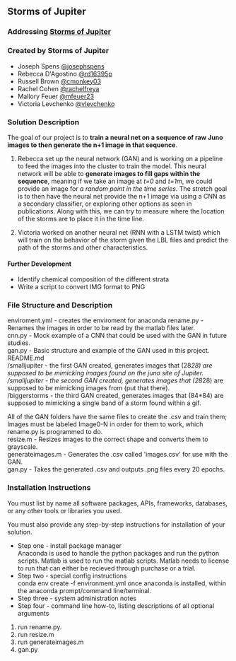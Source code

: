 ## Storms of Jupiter

### Addressing [Storms of Jupiter](https://github.com/amnh/HackTheSolarSystem/wiki/The-Storms-of-Jupiter)

### Created by Storms of Jupiter
* Joseph Spens [@josephspens](https://github.com/josephspens)
* Rebecca D'Agostino [@rd16395p](https://github.com/rd16395p)
* Russell Brown [@cmonkey03](https://github.com/cmonkey03)
* Rachel Cohen [@rachelfreya](https://github.com/rachelfreya)
* Mallory Feuer [@mfeuer23](https://github.com/mfeuer23)
* Victoria Levchenko [@vlevchenko](https://github.com/vlevchenko)

### Solution Description

The goal of our project is to **train a neural net on a sequence of raw Juno images to then generate the n+1 image in that sequence**.

1. Rebecca set up the neural network (GAN) and is working on a pipeline to feed the images into the cluster to train the model. This neural network will be able to **generate images to fill gaps within the sequence**, meaning if we take an image at _t=0_ and _t=1m_, we could provide an image for _a random point in the time series_. The stretch goal is to then have the neural net provide the n+1 image via using a CNN as a secondary classifier, or exploring other options as seen in publications. Along with this, we can try to measure where the location of the storms are to place it in the time line.

2. Victoria worked on another neural net (RNN with a LSTM twist) which will train on the behavior of the storm given the LBL files and predict the path of the storms and other characteristics.

#### Further Development
- Identify chemical composition of the different strata
- Write a script to convert IMG format to PNG

### File Structure and Description
enviroment.yml - creates the enviroment for anaconda 
rename.py - Renames the images in order to be read by the matlab files later.  
cnn.py - Mock example of a CNN that could be used with the GAN in future studies.  
gan.py - Basic structure and example of the GAN used in this project.  
README.md  
/smalljupiter - the first GAN created, generates images that (28*28) are supposed to be mimicking images found on the juno site of Jupiter.  
/smalljupiter - the second GAN created, generates images that (28*28) are supposed to be mimicking images from (put that there).  
/biggerstorms - the third GAN created, generates images that (84*84) are supposed to mimicking a single band of a storm found within a gif.  

All of the GAN folders have the same files to create the .csv and train them;  
Images must be labeled Image0-N in order for them to work, which rename.py is programmed to do.  
resize.m - Resizes images to the correct shape and converts them to grayscale.  
generateimages.m - Generates the .csv called 'images.csv' for use with the GAN.  
gan.py - Takes the generated .csv and outputs .png files every 20 epochs.  

### Installation Instructions

You must list by name all software packages, APIs, frameworks, databases, or any other tools or libraries you used.

You must also provide any step-by-step instructions for installation of your solution.  
* Step one - install package manager  
Anaconda is used to handle the python packages and run the python scripts.
Matlab is used to run the matlab scripts. Matlab needs to license to run that can either be recieved through purchase or a trial.    
* Step two - special config instructions  
conda env create -f environment.yml  once anaconda is installed, within the anaconda prompt/command line/terminal.   
* Step three - system administration notes
* Step four - command line how-to, listing descriptions of all optional arguments  
1. run rename.py.
2. run resize.m  
3. run generateimages.m  
4. gan.py  
